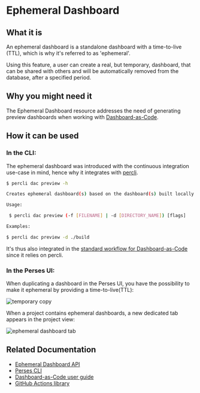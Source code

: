 # Ephemeral Dashboard

## What it is

An ephemeral dashboard is a standalone dashboard with a time-to-live (TTL), which is why it's referred to as 'ephemeral'.

Using this feature, a user can create a real, but temporary, dashboard, that can be shared with others and will be automatically removed from the database, after a specified period.

## Why you might need it

The Ephemeral Dashboard resource addresses the need of generating preview dashboards when working with [Dashboard-as-Code](../concepts/dashboard-as-code.md).

## How it can be used

### In the CLI:

The ephemeral dashboard was introduced with the continuous integration use-case in mind, hence why it integrates with [percli](../cli.md).

```bash
$ percli dac preview -h

Creates ephemeral dashboard(s) based on the dashboard(s) built locally. As a response it provides a list with the URL of each dashboard preview generated.

Usage:

 $ percli dac preview (-f [FILENAME] | -d [DIRECTORY_NAME]) [flags]

Examples:

$ percli dac preview -d ./build
```

It's thus also integrated in the [standard workflow for Dashboard-as-Code](https://github.com/perses/cli-actions/blob/main/README.md#dac) since it relies on percli.

### In the Perses UI:

When duplicating a dashboard in the Perses UI, you have the possibility to make it ephemeral by providing a time-to-live(TTL):

![temporary copy](https://github.com/user-attachments/assets/3d2cb1e6-958e-42d2-8964-4419b7490653)

When a project contains ephemeral dashboards, a new dedicated tab appears in the project view:

![ephemeral dashboard tab](https://github.com/user-attachments/assets/0fa7d9d1-702e-4af3-b9b3-7c34444ab1ef)

## Related Documentation
- [Ephemeral Dashboard API](../api/ephemeral-dashboard.md)
- [Perses CLI](../cli.md)
- [Dashboard-as-Code user guide](../dac/getting-started.md)
- [GitHub Actions library](https://github.com/perses/cli-actions)
